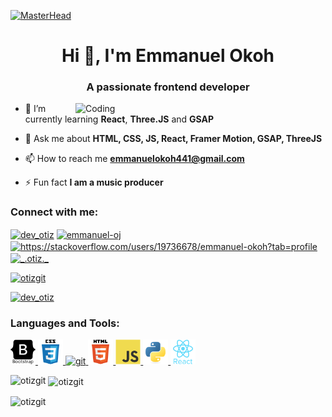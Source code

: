 [![MasterHead](https://repository-images.githubusercontent.com/588181932/e36ec678-7984-4cdd-8e4c-a3932772ff8e)](https://rishavchanda.io)
<h1 align="center">Hi 👋, I'm Emmanuel Okoh</h1>
<h3 align="center">A passionate frontend developer</h3>
<img align="right" alt="Coding" width="400" src="https://gifdb.com/images/high/animated-man-computer-coding-nae6mec378lsg1i3.gif">

- 🌱 I’m currently learning **React**, **Three.JS** and **GSAP** 

- 💬 Ask me about **HTML, CSS, JS, React, Framer Motion, GSAP, ThreeJS**

- 📫 How to reach me **emmanuelokoh441@gmail.com**

- ⚡ Fun fact **I am a music producer**

<h3 align="left">Connect with me:</h3>
<p align="left">
<a href="https://twitter.com/dev_otiz" target="blank"><img align="center" src="https://raw.githubusercontent.com/rahuldkjain/github-profile-readme-generator/master/src/images/icons/Social/twitter.svg" alt="dev_otiz" height="30" width="40" /></a>
<a href="https://linkedin.com/in/emmanuel-oj" target="blank"><img align="center" src="https://raw.githubusercontent.com/rahuldkjain/github-profile-readme-generator/master/src/images/icons/Social/linked-in-alt.svg" alt="emmanuel-oj" height="30" width="40" /></a>
<a href="https://stackoverflow.com/users/https://stackoverflow.com/users/19736678/emmanuel-okoh?tab=profile" target="blank"><img align="center" src="https://raw.githubusercontent.com/rahuldkjain/github-profile-readme-generator/master/src/images/icons/Social/stack-overflow.svg" alt="https://stackoverflow.com/users/19736678/emmanuel-okoh?tab=profile" height="30" width="40" /></a>
<a href="https://instagram.com/_.otiz._" target="blank"><img align="center" src="https://raw.githubusercontent.com/rahuldkjain/github-profile-readme-generator/master/src/images/icons/Social/instagram.svg" alt="_.otiz._" height="30" width="40" /></a>
</p>

<p align="left"> <a href="https://github.com/ryo-ma/github-profile-trophy"><img src="https://github-profile-trophy.vercel.app/?username=otizgit" alt="otizgit" /></a> </p>

<p align="left"> <a href="https://twitter.com/dev_otiz" target="blank"><img src="https://img.shields.io/twitter/follow/dev_otiz?logo=twitter&style=for-the-badge" alt="dev_otiz" /></a> </p>  

<h3 align="left">Languages and Tools:</h3>
<p align="left"> <a href="https://getbootstrap.com" target="_blank" rel="noreferrer"> <img src="https://raw.githubusercontent.com/devicons/devicon/master/icons/bootstrap/bootstrap-plain-wordmark.svg" alt="bootstrap" width="40" height="40"/> </a> <a href="https://www.w3schools.com/css/" target="_blank" rel="noreferrer"> <img src="https://raw.githubusercontent.com/devicons/devicon/master/icons/css3/css3-original-wordmark.svg" alt="css3" width="40" height="40"/> </a> <a href="https://git-scm.com/" target="_blank" rel="noreferrer"> <img src="https://www.vectorlogo.zone/logos/git-scm/git-scm-icon.svg" alt="git" width="40" height="40"/> </a> <a href="https://www.w3.org/html/" target="_blank" rel="noreferrer"> <img src="https://raw.githubusercontent.com/devicons/devicon/master/icons/html5/html5-original-wordmark.svg" alt="html5" width="40" height="40"/> </a> <a href="https://developer.mozilla.org/en-US/docs/Web/JavaScript" target="_blank" rel="noreferrer"> <img src="https://raw.githubusercontent.com/devicons/devicon/master/icons/javascript/javascript-original.svg" alt="javascript" width="40" height="40"/> </a> <a href="https://www.python.org" target="_blank" rel="noreferrer"> <img src="https://raw.githubusercontent.com/devicons/devicon/master/icons/python/python-original.svg" alt="python" width="40" height="40"/> </a> <a href="https://reactjs.org/" target="_blank" rel="noreferrer"> <img src="https://raw.githubusercontent.com/devicons/devicon/master/icons/react/react-original-wordmark.svg" alt="react" width="40" height="40"/> </a> </p>

<p><img align="left" src="https://github-readme-stats.vercel.app/api/top-langs?username=otizgit&show_icons=true&locale=en&layout=compact" alt="otizgit" /></p>

<p>&nbsp;<img align="center" src="https://github-readme-stats.vercel.app/api?username=otizgit&show_icons=true&locale=en" alt="otizgit" /></p>

<p><img align="center" src="https://github-readme-streak-stats.herokuapp.com/?user=otizgit&" alt="otizgit" /></p>
